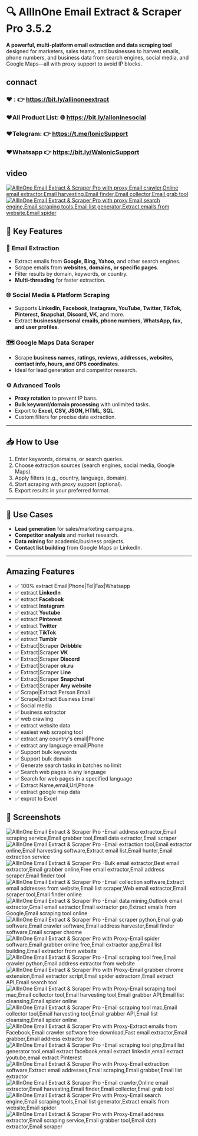 # 🔍 AllInOne Email Extract &amp; Scraper Pro 3.5.2

**A powerful, multi-platform email extraction and data scraping tool** designed for marketers, sales teams, and businesses to harvest emails, phone numbers, and business data from search engines, social media, and Google Maps—all with proxy support to avoid IP blocks.


## connact 
### ❤️ :               👉 https://bit.ly/allinoneextract
### ❤️All Product List: 🌐 https://bit.ly/alloninesocial
### ❤️Telegram:           👉 https://t.me/IonicSupport   
### ❤️Whatsapp          👉 https://bit.ly/WaIonicSupport

## video
<a href="https://youtu.be/YFUldspyoW8" target="_blank">
<img src="https://i.ibb.co/xzxBQWw/ytbdemo.png" alt="AllInOne Email Extract & Scraper Pro with proxy Email crawler,Online email extractor,Email harvesting,Email finder,Email collector,Email grab tool" />
</a>
<a href="https://youtu.be/YFUldspyoW8" target="_blank">
    <img src="https://i.ibb.co/S0yZv2r/watchbtn.jpg" alt="AllInOne Email Extract & Scraper Pro with proxy Email search engine,Email scraping tools,Email list generator,Extract emails from website,Email spider" />
</a>

## 🌟 Key Features

### 📧 **Email Extraction**
- Extract emails from **Google, Bing, Yahoo**, and other search engines.
- Scrape emails from **websites, domains, or specific pages**.
- Filter results by domain, keywords, or country.
- **Multi-threading** for faster extraction.

### 🌐 **Social Media &amp; Platform Scraping**
- Supports **LinkedIn, Facebook, Instagram, YouTube, Twitter, TikTok, Pinterest, Snapchat, Discord, VK**, and more.
- Extract **business/personal emails, phone numbers, WhatsApp, fax, and user profiles**.

### 🗺️ **Google Maps Data Scraper**
- Scrape **business names, ratings, reviews, addresses, websites, contact info, hours, and GPS coordinates**.
- Ideal for lead generation and competitor research.

### ⚙️ **Advanced Tools**
- **Proxy rotation** to prevent IP bans.
- **Bulk keyword/domain processing** with unlimited tasks.
- Export to **Excel, CSV, JSON, HTML, SQL**.
- Custom filters for precise data extraction.

---

## 📥 How to Use
1. Enter keywords, domains, or search queries.
2. Choose extraction sources (search engines, social media, Google Maps).
3. Apply filters (e.g., country, language, domain).
4. Start scraping with proxy support (optional).
5. Export results in your preferred format.

---

## 🚀 Use Cases
- **Lead generation** for sales/marketing campaigns.
- **Competitor analysis** and market research.
- **Data mining** for academic/business projects.
- **Contact list building** from Google Maps or LinkedIn.

---
<h2><strong>Amazing Features</strong></h2>
<ul><li>✅ 100% extract Email|Phone|Tel|Fax|Whatsapp</li>
    <li>✅ extract <strong>LinkedIn</strong></li>
    <li>✅ extract <strong>Facebook</strong></li>
    <li>✅ extract <strong>Instagram</strong></li>
    <li>✅ extract <strong>Youtube</strong></li>
    <li>✅ extract <strong>Pinterest</strong></li>
    <li>✅ extract <strong>Twitter</strong></li>
    <li>✅ extract <strong>TikTok</strong></li>
    <li>✅ extract <strong>Tumblr</strong></li>
	<li>✅ Extract|Scraper <strong>Dribbble</strong></li>
    <li>✅ Extract|Scraper <strong>VK</strong></li>
    <li>✅ Extract|Scraper <strong>Discord</strong></li>
    <li>✅ Extract|Scraper <strong>ok.ru</strong></li>
    <li>✅ Extract|Scraper <strong>Line</strong></li>
    <li>✅ Extract|Scraper <strong>Snapchat</strong></li>
    <li>✅ Extract|Scraper <strong>Any website</strong></li>
    <li>✅ Scrape|Extract Person Email</li>
    <li>✅ Scrape|Extract Business Email</li>
    <li>✅ Social media</li>
    <li>✅ business extractor</li>
    <li>✅ web crawling</li>
    <li>✅ extract website data</li>
    <li>✅ easiest web scraping tool</li>
    <li>✅ extract any country's email|Phone</li>
    <li>✅ extract any language email|Phone </li>
    <li>✅ Support bulk keywords </li>
    <li>✅ Support bulk domain</li>
    <li>✅ Generate search tasks in batches no limit</li>
    <li>✅ Search web pages in any language</li>
    <li>✅ Search for web pages in a specified language</li>
    <li>✅ Extract Name,email,Url,Phone</li>
    <li>✅ extract google map data</li>
    <li>✅ exprot to Excel</li>
</ul>

## 📸 Screenshots
<img src="https://i.ibb.co/FKMZ4DG/01.png" alt="AllInOne Email Extract & Scraper Pro -Email address extractor,Email scraping service,Email grabber tool,Email data extractor,Email scraper" />
<img src="https://i.ibb.co/93pZGXS/02.png" alt="AllInOne Email Extract & Scraper Pro -Email extraction tool,Email extractor online,Email harvesting software,Extract email list,Email hunter,Email extraction service" />
<img src="https://i.ibb.co/QdLt32y/03.png" alt="AllInOne Email Extract & Scraper Pro -Bulk email extractor,Best email extractor,Email grabber online,Free email extractor,Email address scraper,Email finder tool" />
<img src="https://i.ibb.co/YfG441F/04.png" alt="AllInOne Email Extract & Scraper Pro -Email collection software,Extract email addresses from website,Email list scraper,Web email extractor,Email scraper tool,Email finder online" />
<img src="https://i.ibb.co/Xs1M3VZ/05.png" alt="AllInOne Email Extract & Scraper Pro -Email data mining,Outlook email extractor,Gmail email extractor,Email extractor pro,Extract emails from Google,Email scraping tool online" />
<img src="https://i.ibb.co/8KSv5MN/06.png" alt="AllInOne Email Extract & Scraper Pro -Email scraper python,Email grab software,Email crawler software,Email address harvester,Email finder software,Email scraper chrome" />
<img src="https://i.ibb.co/qx1wnPQ/07.png" alt="AllInOne Email Extract & Scraper Pro with Proxy-Email spider software,Email grabber online free,Email extractor app,Email list building,Email extractor from website" />
<img src="https://i.ibb.co/tq5VLCS/08.png" alt="AllInOne Email Extract & Scraper Pro -Email scraping tool free,Email crawler python,Email address extractor from website" />
<img src="https://i.ibb.co/nC3pM5s/09.png" alt="AllInOne Email Extract & Scraper Pro with Proxy-Email grabber chrome extension,Email extractor script,Email spider extractorn,Email extract API,Email search tool" />
<img src="https://i.ibb.co/99HRRB7/10.png" alt="AllInOne Email Extract & Scraper Pro with Proxy-Email scraping tool mac,Email collector tool,Email harvesting tool,Email grabber API,Email list cleansing,Email spider online" />
<img src="https://i.ibb.co/99HRRB7/10.png" alt="AllInOne Email Extract & Scraper Pro -Email scraping tool mac,Email collector tool,Email harvesting tool,Email grabber API,Email list cleansing,Email spider online" />
<img src="https://i.ibb.co/FB0kmQs/11.png" alt="AllInOne Email Extract & Scraper Pro with Proxy-Extract emails from Facebook,Email crawler software free download,Fast email extractor,Email grabber,Email address extractor tool" />
<img src="https://i.ibb.co/RY0cgnk/12.png" alt="AllInOne Email Extract & Scraper Pro -Email scraping tool php,Email list generator tool,email extract facebook,email extract linkedin,email extract youtube,email extract Pinterest" />
<img src="https://i.ibb.co/SddDHmd/13.png" alt="AllInOne Email Extract & Scraper Pro with Proxy-Email extraction software,Extract email addresses,Email scraping,Email grabber,Email list extractor" />
<img src="https://i.ibb.co/2PShCfb/14.png" alt="AllInOne Email Extract & Scraper Pro -Email crawler,Online email extractor,Email harvesting,Email finder,Email collector,Email grab tool" />
<img src="https://i.ibb.co/9q4KMN0/15.png" alt="AllInOne Email Extract & Scraper Pro with Proxy-Email search engine,Email scraping tools,Email list generator,Extract emails from website,Email spider" />
<img src="https://i.ibb.co/Wyxhxzs/16.png" alt="AllInOne Email Extract & Scraper Pro with Proxy-Email address extractor,Email scraping service,Email grabber tool,Email data extractor,Email scraper" />

 
